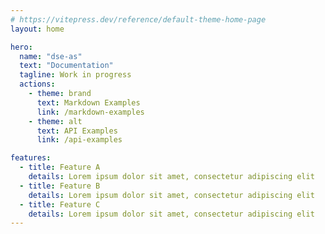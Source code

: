 ```yaml
---
# https://vitepress.dev/reference/default-theme-home-page
layout: home

hero:
  name: "dse-as"
  text: "Documentation"
  tagline: Work in progress
  actions:
    - theme: brand
      text: Markdown Examples
      link: /markdown-examples
    - theme: alt
      text: API Examples
      link: /api-examples

features:
  - title: Feature A
    details: Lorem ipsum dolor sit amet, consectetur adipiscing elit
  - title: Feature B
    details: Lorem ipsum dolor sit amet, consectetur adipiscing elit
  - title: Feature C
    details: Lorem ipsum dolor sit amet, consectetur adipiscing elit
---
```


